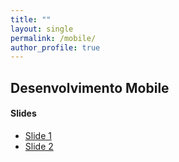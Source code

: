 ```yaml
---
title: ""
layout: single
permalink: /mobile/
author_profile: true
---
```

<link rel="stylesheet" href="{{ '/assets/css/custom.css' | relative_url }}">


## Desenvolvimento Mobile

#### Slides
 - <span class="education-title">[Slide 1](https://drive.google.com/file/d/1nIqoQVmZDlnxaU14coIfubqxQHMM7LA-/view?usp=drive_link)</span> 
 - <span class="education-title">[Slide 2](https://drive.google.com/file/d/1NZpjcorxb2iVgBDgG0zZYlr2KFh4vOCn/view?usp=drive_link)</span> 
